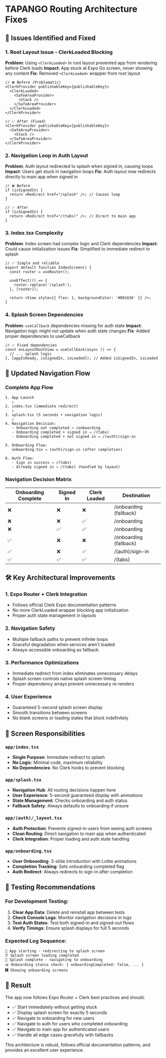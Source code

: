# TAPANGO Routing Architecture Fixes

## 🐛 Issues Identified and Fixed

### 1. **Root Layout Issue - ClerkLoaded Blocking**
**Problem**: Using `<ClerkLoaded>` in root layout prevented app from rendering before Clerk loads
**Impact**: App stuck at Expo Go screen, never showing any content
**Fix**: Removed `<ClerkLoaded>` wrapper from root layout

```tsx
// ❌ Before (Problematic)
<ClerkProvider publishableKey={publishableKey}>
  <ClerkLoaded>
    <SafeAreaProvider>
      <Stack />
    </SafeAreaProvider>
  </ClerkLoaded>
</ClerkProvider>

// ✅ After (Fixed)
<ClerkProvider publishableKey={publishableKey}>
  <SafeAreaProvider>
    <Stack />
  </SafeAreaProvider>
</ClerkProvider>
```

### 2. **Navigation Loop in Auth Layout**
**Problem**: Auth layout redirected to splash when signed in, causing loops
**Impact**: Users get stuck in navigation loops
**Fix**: Auth layout now redirects directly to main app when signed in

```tsx
// ❌ Before
if (isSignedIn) {
  return <Redirect href="/splash" />; // Causes loop
}

// ✅ After  
if (isSignedIn) {
  return <Redirect href="/(tabs)" />; // Direct to main app
}
```

### 3. **Index.tsx Complexity**
**Problem**: Index screen had complex logic and Clerk dependencies
**Impact**: Could cause initialization issues
**Fix**: Simplified to immediate redirect to splash

```tsx
// ✅ Simple and reliable
export default function IndexScreen() {
  const router = useRouter();
  
  useEffect(() => {
    router.replace('/splash');
  }, [router]);
  
  return <View style={{ flex: 1, backgroundColor: '#001A36' }} />;
}
```

### 4. **Splash Screen Dependencies**
**Problem**: `useCallback` dependencies missing for auth state
**Impact**: Navigation logic might not update when auth state changes
**Fix**: Added proper dependencies to useCallback

```tsx
// ✅ Fixed dependencies
const onLayoutRootView = useCallback(async () => {
  // ... splash logic
}, [appIsReady, isSignedIn, isLoaded]); // Added isSignedIn, isLoaded
```

## 🎯 Updated Navigation Flow

### Complete App Flow
```
1. App Launch
   ↓
2. index.tsx (immediate redirect)
   ↓  
3. splash.tsx (5 seconds + navigation logic)
   ↓
4. Navigation Decision:
   - Onboarding not completed → /onboarding
   - Onboarding completed + signed in → /(tabs)
   - Onboarding completed + not signed in → /(auth)/sign-in
   
5. Onboarding Flow:
   onboarding.tsx → (auth)/sign-in (after completion)
   
6. Auth Flow:
   - Sign in success → /(tabs)
   - Already signed in → /(tabs) (handled by layout)
```

### Navigation Decision Matrix

| Onboarding Complete | Signed In | Clerk Loaded | Destination |
|---------------------|-----------|--------------|-------------|
| ❌ | ❌ | ❌ | /onboarding (fallback) |
| ❌ | ❌ | ✅ | /onboarding |
| ❌ | ✅ | ✅ | /onboarding |
| ✅ | ❌ | ❌ | /onboarding (fallback) |
| ✅ | ❌ | ✅ | /(auth)/sign-in |
| ✅ | ✅ | ✅ | /(tabs) |

## 🛠️ Key Architectural Improvements

### 1. **Expo Router + Clerk Integration**
- Follows official Clerk Expo documentation patterns
- No more ClerkLoaded wrapper blocking app initialization
- Proper auth state management in layouts

### 2. **Navigation Safety**
- Multiple fallback paths to prevent infinite loops
- Graceful degradation when services aren't loaded
- Always-accessible onboarding as fallback

### 3. **Performance Optimizations**
- Immediate redirect from index eliminates unnecessary delays
- Splash screen controls native splash screen timing
- Proper dependency arrays prevent unnecessary re-renders

### 4. **User Experience**
- Guaranteed 5-second splash screen display
- Smooth transitions between screens
- No blank screens or loading states that block indefinitely

## 📱 Screen Responsibilities

### `app/index.tsx`
- **Single Purpose**: Immediate redirect to splash
- **No Logic**: Minimal code, maximum reliability
- **No Dependencies**: No Clerk hooks to prevent blocking

### `app/splash.tsx`
- **Navigation Hub**: All routing decisions happen here
- **User Experience**: 5-second guaranteed display with animations
- **State Management**: Checks onboarding and auth status
- **Fallback Safety**: Always defaults to onboarding if unsure

### `app/(auth)/_layout.tsx`
- **Auth Protection**: Prevents signed-in users from seeing auth screens
- **Clean Routing**: Direct navigation to main app when authenticated
- **Clerk Integration**: Proper loading and auth state handling

### `app/onboarding.tsx`
- **User Onboarding**: 3-slide introduction with Lottie animations
- **Completion Tracking**: Sets onboarding completed flag
- **Auth Redirect**: Always redirects to sign-in after completion

## 🧪 Testing Recommendations

### For Development Testing:
1. **Clear App Data**: Delete and reinstall app between tests
2. **Check Console Logs**: Monitor navigation decisions in logs
3. **Test Auth States**: Test both signed-in and signed-out flows
4. **Verify Timings**: Ensure splash displays for full 5 seconds

### Expected Log Sequence:
```
🚀 App starting - redirecting to splash screen
⏰ Splash screen loading completed  
🎯 Splash complete - navigating to onboarding
📊 Onboarding status check: { onboardingCompleted: false, ... }
🎆 Showing onboarding screens
```

## 🚀 Result

The app now follows Expo Router + Clerk best practices and should:
- ✅ Start immediately without getting stuck
- ✅ Display splash screen for exactly 5 seconds  
- ✅ Navigate to onboarding for new users
- ✅ Navigate to auth for users who completed onboarding
- ✅ Navigate to main app for authenticated users
- ✅ Handle all edge cases gracefully with fallbacks

This architecture is robust, follows official documentation patterns, and provides an excellent user experience.
